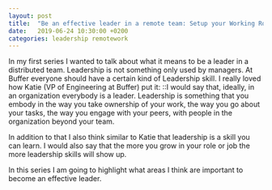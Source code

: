 ```yaml
---
layout: post
title:  "Be an effective leader in a remote team: Setup your Working Routine"
date:   2019-06-24 10:30:00 +0200
categories: leadership remotework
---
```

In my first series I wanted to talk about what it means to be a leader in a distributed team. Leadership is not something only used by managers. At Buffer everyone should have a certain kind of Leadership skill. I really loved how Katie (VP of Engineering at Buffer) put it: 
::I would say that, ideally, in an organization everybody is a leader. Leadership is something that you embody in the way you take ownership of your work, the way you go about your tasks, the way you engage with your peers, with people in the organization beyond your team.

In addition to that I also think similar to Katie that leadership is a skill you can learn. I would also say that the more you grow in your role or job the more leadership skills will show up.

In this series I am going to highlight what areas I think are important to become an effective leader.